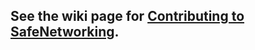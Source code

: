 ## See the wiki page for [Contributing to SafeNetworking](https://github.com/PaloAltoNetworks/safe-networking/wiki/Contributing-to-SafeNetworking).
